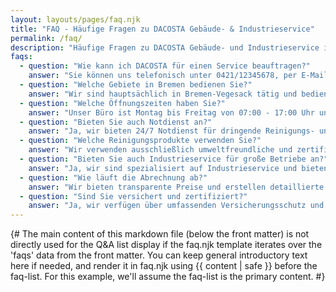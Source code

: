 ```yaml
---
layout: layouts/pages/faq.njk
title: "FAQ - Häufige Fragen zu DACOSTA Gebäude- & Industrieservice"
permalink: /faq/
description: "Häufige Fragen zu DACOSTA Gebäude- und Industrieservice in Bremen. Alles über Gebäudereinigung, Hausmeisterdienste, Preise und mehr."
faqs:
  - question: "Wie kann ich DACOSTA für einen Service beauftragen?"
    answer: "Sie können uns telefonisch unter 0421/12345678, per E-Mail an info@dacosta-bremen.de oder über unser Kontaktformular erreichen. Wir erstellen Ihnen gerne ein unverbindliches Angebot."
  - question: "Welche Gebiete in Bremen bedienen Sie?"
    answer: "Wir sind hauptsächlich in Bremen-Vegesack tätig und bedienen auch die umliegenden Stadtteile wie Bremen-Blumenthal, Bremen-Burglesum, Bremen-Grohn und Bremen-Schönebeck."
  - question: "Welche Öffnungszeiten haben Sie?"
    answer: "Unser Büro ist Montag bis Freitag von 07:00 - 17:00 Uhr und Samstag von 08:00 - 12:00 Uhr geöffnet. Für Notfälle sind wir auch außerhalb der Geschäftszeiten erreichbar."
  - question: "Bieten Sie auch Notdienst an?"
    answer: "Ja, wir bieten 24/7 Notdienst für dringende Reinigungs- und Wartungsaufgaben an. Besonders im Winterdienst sind wir rund um die Uhr für Sie da."
  - question: "Welche Reinigungsprodukte verwenden Sie?"
    answer: "Wir verwenden ausschließlich umweltfreundliche und zertifizierte Reinigungsprodukte namhafter Hersteller. Diese sind besonders schonend für Mensch und Umwelt."
  - question: "Bieten Sie auch Industrieservice für große Betriebe an?"
    answer: "Ja, wir sind spezialisiert auf Industrieservice und bieten maßgeschneiderte Lösungen für Produktionshallen, Maschinenreinigung und technische Reinigung an."
  - question: "Wie läuft die Abrechnung ab?"
    answer: "Wir bieten transparente Preise und erstellen detaillierte Rechnungen. Die Abrechnung erfolgt monatlich oder nach Vereinbarung. Alle Preise sind verhandelbar und maßgeschneidert."
  - question: "Sind Sie versichert und zertifiziert?"
    answer: "Ja, wir verfügen über umfassenden Versicherungsschutz und sind nach DIN EN ISO 9001 zertifiziert. Unsere Mitarbeiter sind qualifiziert und regelmäßig geschult."
---
```


{#
  The main content of this markdown file (below the front matter)
  is not directly used for the Q&A list display if the faq.njk template
  iterates over the 'faqs' data from the front matter.
  You can keep general introductory text here if needed,
  and render it in faq.njk using {{ content | safe }} before the faq-list.
  For this example, we'll assume the faq-list is the primary content.
#}
